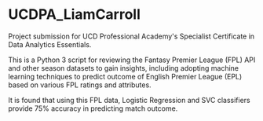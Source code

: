 # UCDPA_LiamCarroll

Project submission for UCD Professional Academy's Specialist Certificate in Data Analytics Essentials. 

This is a Python 3 script for reviewing the Fantasy Premier League (FPL) API and other season datasets to gain insights, including adopting machine learning techniques to predict outcome of English Premier League (EPL) based on various FPL ratings and attributes.

It is found that using this FPL data, Logistic Regression and SVC classifiers provide 75% accuracy in predicting match outcome.

